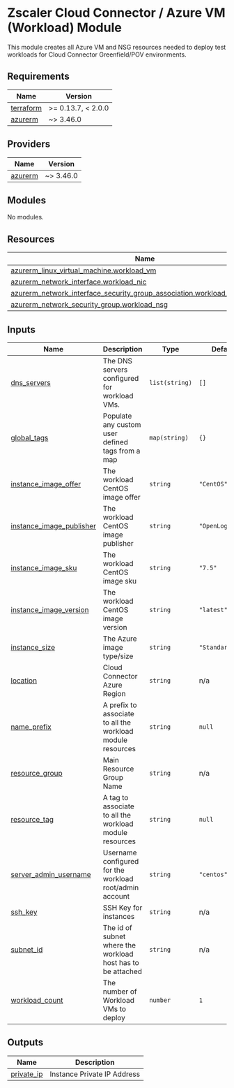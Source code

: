# Zscaler Cloud Connector / Azure VM (Workload) Module

This module creates all Azure VM and NSG resources needed to deploy test workloads for Cloud Connector Greenfield/POV environments.

<!-- BEGINNING OF PRE-COMMIT-TERRAFORM DOCS HOOK -->
## Requirements

| Name | Version |
|------|---------|
| <a name="requirement_terraform"></a> [terraform](#requirement\_terraform) | >= 0.13.7, < 2.0.0 |
| <a name="requirement_azurerm"></a> [azurerm](#requirement\_azurerm) | ~> 3.46.0 |

## Providers

| Name | Version |
|------|---------|
| <a name="provider_azurerm"></a> [azurerm](#provider\_azurerm) | ~> 3.46.0 |

## Modules

No modules.

## Resources

| Name | Type |
|------|------|
| [azurerm_linux_virtual_machine.workload_vm](https://registry.terraform.io/providers/hashicorp/azurerm/latest/docs/resources/linux_virtual_machine) | resource |
| [azurerm_network_interface.workload_nic](https://registry.terraform.io/providers/hashicorp/azurerm/latest/docs/resources/network_interface) | resource |
| [azurerm_network_interface_security_group_association.workload_nic_association](https://registry.terraform.io/providers/hashicorp/azurerm/latest/docs/resources/network_interface_security_group_association) | resource |
| [azurerm_network_security_group.workload_nsg](https://registry.terraform.io/providers/hashicorp/azurerm/latest/docs/resources/network_security_group) | resource |

## Inputs

| Name | Description | Type | Default | Required |
|------|-------------|------|---------|:--------:|
| <a name="input_dns_servers"></a> [dns\_servers](#input\_dns\_servers) | The DNS servers configured for workload VMs. | `list(string)` | `[]` | no |
| <a name="input_global_tags"></a> [global\_tags](#input\_global\_tags) | Populate any custom user defined tags from a map | `map(string)` | `{}` | no |
| <a name="input_instance_image_offer"></a> [instance\_image\_offer](#input\_instance\_image\_offer) | The workload CentOS image offer | `string` | `"CentOS"` | no |
| <a name="input_instance_image_publisher"></a> [instance\_image\_publisher](#input\_instance\_image\_publisher) | The workload CentOS image publisher | `string` | `"OpenLogic"` | no |
| <a name="input_instance_image_sku"></a> [instance\_image\_sku](#input\_instance\_image\_sku) | The workload CentOS image sku | `string` | `"7.5"` | no |
| <a name="input_instance_image_version"></a> [instance\_image\_version](#input\_instance\_image\_version) | The workload CentOS image version | `string` | `"latest"` | no |
| <a name="input_instance_size"></a> [instance\_size](#input\_instance\_size) | The Azure image type/size | `string` | `"Standard_B1s"` | no |
| <a name="input_location"></a> [location](#input\_location) | Cloud Connector Azure Region | `string` | n/a | yes |
| <a name="input_name_prefix"></a> [name\_prefix](#input\_name\_prefix) | A prefix to associate to all the workload module resources | `string` | `null` | no |
| <a name="input_resource_group"></a> [resource\_group](#input\_resource\_group) | Main Resource Group Name | `string` | n/a | yes |
| <a name="input_resource_tag"></a> [resource\_tag](#input\_resource\_tag) | A tag to associate to all the workload module resources | `string` | `null` | no |
| <a name="input_server_admin_username"></a> [server\_admin\_username](#input\_server\_admin\_username) | Username configured for the workload root/admin account | `string` | `"centos"` | no |
| <a name="input_ssh_key"></a> [ssh\_key](#input\_ssh\_key) | SSH Key for instances | `string` | n/a | yes |
| <a name="input_subnet_id"></a> [subnet\_id](#input\_subnet\_id) | The id of subnet where the workload host has to be attached | `string` | n/a | yes |
| <a name="input_workload_count"></a> [workload\_count](#input\_workload\_count) | The number of Workload VMs to deploy | `number` | `1` | no |

## Outputs

| Name | Description |
|------|-------------|
| <a name="output_private_ip"></a> [private\_ip](#output\_private\_ip) | Instance Private IP Address |
<!-- END OF PRE-COMMIT-TERRAFORM DOCS HOOK -->
